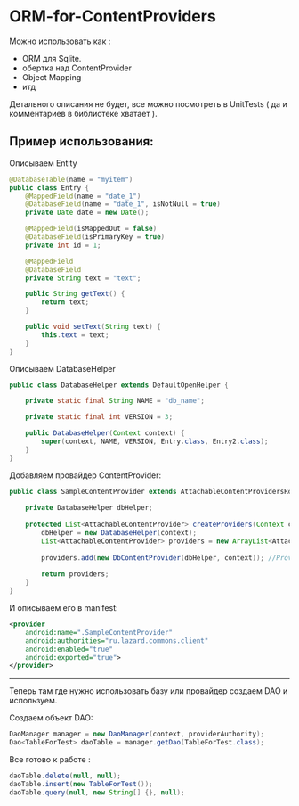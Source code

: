# ORM-for-ContentProviders

Можно использовать как :
 - ORM для Sqlite.
 - обертка над ContentProvider
 - Object Mapping
 - итд
 
 
 Детального описания не будет, все можно посмотреть в UnitTests ( да и комментариев в библиотеке хватает ).
 
## Пример использования:
 Описываем Entity 
```java
@DatabaseTable(name = "myitem")
public class Entry {
    @MappedField(name = "date_1")
    @DatabaseField(name = "date_1", isNotNull = true)
    private Date date = new Date();

    @MappedField(isMappedOut = false)
    @DatabaseField(isPrimaryKey = true)
    private int id = 1;

    @MappedField
    @DatabaseField
    private String text = "text";

    public String getText() {
        return text;
    }

    public void setText(String text) {
        this.text = text;
    }
}
```


 Описываем DatabaseHelper 
```java
public class DatabaseHelper extends DefaultOpenHelper {

    private static final String NAME = "db_name";

    private static final int VERSION = 3;

    public DatabaseHelper(Context context) {
        super(context, NAME, VERSION, Entry.class, Entry2.class);
    }
}
```


 Добавляем провайдер ContentProvider:
```java
public class SampleContentProvider extends AttachableContentProvidersRouter {
    
    private DatabaseHelper dbHelper;
    
    protected List<AttachableContentProvider> createProviders(Context context) {
        dbHelper = new DatabaseHelper(context);
        List<AttachableContentProvider> providers = new ArrayList<AttachableContentProvider>();
        
        providers.add(new DbContentProvider(dbHelper, context)); //Provider for all DB tables.
        
        return providers;
    }
}
```


И описываем его в manifest:
``` xml
<provider
    android:name=".SampleContentProvider"
    android:authorities="ru.lazard.commons.client"
    android:enabled="true"
    android:exported="true">
</provider>
```




---

Теперь там где нужно использовать базу или провайдер создаем DAO и используем.

 Создаем объект DAO:
```java
DaoManager manager = new DaoManager(context, providerAuthority);
Dao<TableForTest> daoTable = manager.getDao(TableForTest.class);
```

 Все готово к работе :
```java
daoTable.delete(null, null);
daoTable.insert(new TableForTest());
daoTable.query(null, new String[] {}, null);
```
        
